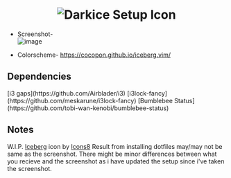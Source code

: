 
<h1 align = center> <img src=https://user-images.githubusercontent.com/72494265/145991037-95d236fa-9d81-4b2e-97e2-642eef091355.png alt="Darkice Setup Icon"> </h1>

- Screenshot- \
![image](https://user-images.githubusercontent.com/72494265/145991529-77a81317-6501-4714-a151-d8e7b33823ca.png)

- Colorscheme- https://cocopon.github.io/iceberg.vim/

<h2>Dependencies</h2>
[i3 gaps](https://github.com/Airblader/i3)
[i3lock-fancy](https://github.com/meskarune/i3lock-fancy)
[Bumblebee Status](https://github.com/tobi-wan-kenobi/bumblebee-status)

<h2>Notes</h2>
<p> W.I.P.
<a target="_blank" href="https://icons8.com/icon/5gG6u0nUdoLI/iceberg">Iceberg</a> icon by <a target="_blank" href="https://icons8.com">Icons8</a>
Result from installing dotfiles may/may not be same as the screenshot. There might be minor differences between what you recieve and the screenshot as i have updated the setup since i've taken the screenshot. </p>

